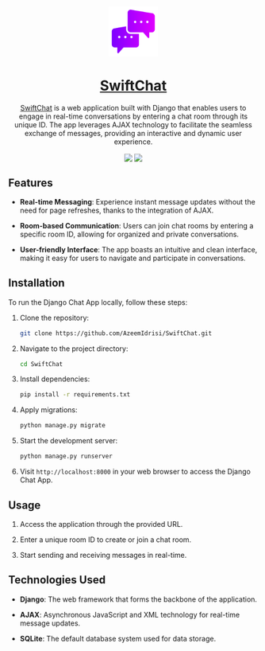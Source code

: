 <div align="center" >

<a href="https://SwiftChat.pythonanywhere.com/">
<img width=100 src="./static/chat/icon.png">
</a>

# [SwiftChat](https://SwiftChat.pythonanywhere.com/)

[SwiftChat](https://SwiftChat.pythonanywhere.com/) is a web application built with Django that enables users to engage in real-time conversations by entering a chat room through its unique ID. The app leverages AJAX technology to facilitate the seamless exchange of messages, providing an interactive and dynamic user experience.

<img align="center" height="500px" src="https://github.com/AzeemIdrisi/SwiftChat/assets/112647789/3236952b-6a96-48d3-b90d-09cfe6b9fb3a">

<img align="center" height="500px" src="https://github.com/AzeemIdrisi/SwiftChat/assets/112647789/54d9f77f-6a64-4b2d-becf-f1360813be3e">
    
</div>

## Features

- **Real-time Messaging**: Experience instant message updates without the need for page refreshes, thanks to the integration of AJAX.

- **Room-based Communication**: Users can join chat rooms by entering a specific room ID, allowing for organized and private conversations.

- **User-friendly Interface**: The app boasts an intuitive and clean interface, making it easy for users to navigate and participate in conversations.

## Installation

To run the Django Chat App locally, follow these steps:

1. Clone the repository:
   ```bash
   git clone https://github.com/AzeemIdrisi/SwiftChat.git
   ```

2. Navigate to the project directory:
   ```bash
   cd SwiftChat
   ```

3. Install dependencies:
   ```bash
   pip install -r requirements.txt
   ```

4. Apply migrations:
   ```bash
   python manage.py migrate
   ```

5. Start the development server:
   ```bash
   python manage.py runserver
   ```

6. Visit `http://localhost:8000` in your web browser to access the Django Chat App.

## Usage

1. Access the application through the provided URL.

2. Enter a unique room ID to create or join a chat room.

3. Start sending and receiving messages in real-time.

## Technologies Used

- **Django**: The web framework that forms the backbone of the application.

- **AJAX**: Asynchronous JavaScript and XML technology for real-time message updates.

- **SQLite**: The default database system used for data storage.

<!-- ## Contributing

Contributions are welcome! If you'd like to enhance the Django Chat App or report issues, please follow the guidelines outlined in the [CONTRIBUTING.md](CONTRIBUTING.md) file.

## License

This project is licensed under the [MIT License](LICENSE), granting you the freedom to modify and distribute the application.

## Acknowledgments

Special thanks to the Django community and contributors for their valuable insights and contributions to the project.

Feel free to reach out with any questions or feedback! -->
